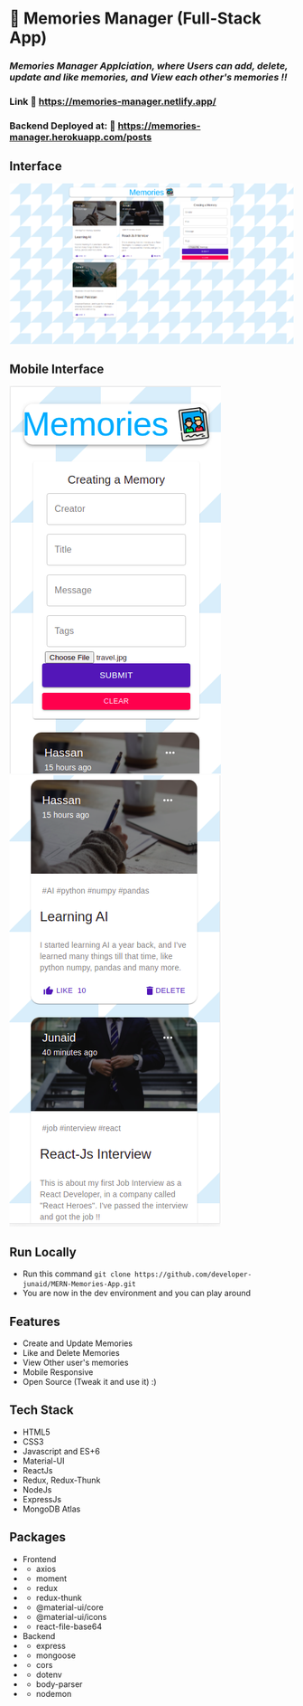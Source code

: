 # :closed_book: Memories Manager (Full-Stack App)

### _Memories Manager Applciation, where Users can add, delete, update and like memories, and View each other's memories !!_


### Link :link: https://memories-manager.netlify.app/

### Backend Deployed at: :link: https://memories-manager.herokuapp.com/posts

## Interface

<img src='./projectImages/home.png/' />

## Mobile Interface

<img src='./projectImages/mobile.png/' />
<img src='./projectImages/mobile2.png/' />


## Run Locally

- Run this command `git clone https://github.com/developer-junaid/MERN-Memories-App.git`
- You are now in the dev environment and you can play around

## Features

- Create and Update Memories
- Like and Delete Memories
- View Other user's memories
- Mobile Responsive
- Open Source (Tweak it and use it) :)

## Tech Stack

- HTML5
- CSS3
- Javascript and ES+6
- Material-UI
- ReactJs
- Redux, Redux-Thunk
- NodeJs
- ExpressJs
- MongoDB Atlas

## Packages
- Frontend
- - axios
- - moment
- - redux
- - redux-thunk
- - @material-ui/core
- - @material-ui/icons
- - react-file-base64
- Backend
- - express
- - mongoose
- - cors
- - dotenv
- - body-parser
- - nodemon
